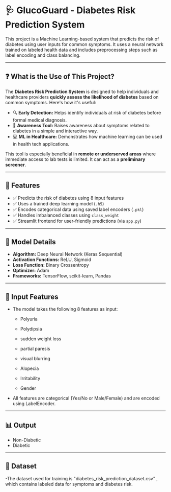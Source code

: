 # 🩺 GlucoGuard - Diabetes Risk Prediction System

This project is a Machine Learning-based system that predicts the risk of diabetes using user inputs for common symptoms. It uses a neural network trained on labeled health data and includes preprocessing steps such as label encoding and class balancing.

---

## ❓ What is the Use of This Project?

The **Diabetes Risk Prediction System** is designed to help individuals and healthcare providers **quickly assess the likelihood of diabetes** based on common symptoms. Here's how it's useful:

- 🔍 **Early Detection:** Helps identify individuals at risk of diabetes before formal medical diagnosis.
- 🧪 **Awareness Tool:** Raises awareness about symptoms related to diabetes in a simple and interactive way.
- 💻 **ML in Healthcare:** Demonstrates how machine learning can be used in health tech applications.

This tool is especially beneficial in **remote or underserved areas** where immediate access to lab tests is limited. It can act as a **preliminary screener**.

---

## 📌 Features

- ✅ Predicts the risk of diabetes using 8 input features
- ✅ Uses a trained deep learning model (`.h5`)
- ✅ Encodes categorical data using saved label encoders (`.pkl`)
- ✅ Handles imbalanced classes using `class_weight`
- ✅ Streamlit frontend for user-friendly predictions (via `app.py`)

---

## 🧠 Model Details

- **Algorithm:** Deep Neural Network (Keras Sequential)
- **Activation Functions:** ReLU, Sigmoid
- **Loss Function:** Binary Crossentropy
- **Optimizer:** Adam
- **Frameworks:** TensorFlow, scikit-learn, Pandas

---
## 📝 Input Features
- The model takes the following 8 features as input:

   - Polyuria

   - Polydipsia

   - sudden weight loss

   - partial paresis

  - visual blurring

  - Alopecia

  - Irritability

  - Gender

- All features are categorical (Yes/No or Male/Female) and are encoded using LabelEncoder.
  
---

## 📊 Output
- Non-Diabetic
- Diabetic
  
---

## 🧪 Dataset
-The dataset used for training is "diabetes_risk_prediction_dataset.csv" , which contains labeled data for symptoms and diabetes risk.
